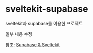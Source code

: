 # sveltekit-supabase

sveltekit과 supabase를 이용한 프로젝트

일부 내용 수정

참조: [Supabase & Sveltekit](https://www.youtube.com/watch?v=mPQyckogDYc&ab_channel=SvelteMastery)
